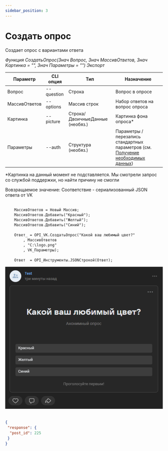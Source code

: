 ```yaml
---
sidebar_position: 3
---
```


# Создать опрос
Создает опрос с вариантами ответа

*Функция СоздатьОпрос(Знач Вопрос, Знач МассивОтветов, Знач Картинка = "", Знач Параметры = "") Экспорт*

  | Параметр | CLI опция | Тип | Назначение |
  |-|-|-|-|
  | Вопрос | --question | Строка | Вопрос в опросе |
  | МассивОтветов | --options | Массив строк | Набор ответов на вопрос опроса |
  | Картинка | --picture | Строка/ДвоичныеДанные (необяз.) | Картинка фона опроса* |
  | Параметры | --auth | Структура (необяз.) | Параметры / перезапись стандартных параметров (см. [Получение необходимых данных](../)) |
  
  *Картинка на данный момент не подставляется. Мы смотрели запрос со службой поддержки, но найти причину не смогли
  
  Вовзращаемое значение: Соответствие - сериализованный JSON ответа от VK

```bsl title="Пример кода"
	
	МассивОтветов = Новый Массив;
	МассивОтветов.Добавить("Красный");
	МассивОтветов.Добавить("Желтый");
	МассивОтветов.Добавить("Синий");
	
	Ответ_ = OPI_VK.СоздатьОпрос("Какой ваш любимый цвет?"
		, МассивОтветов
		, "C:\logo.png"
		, VK_Параметры);

	Ответ  = OPI_Инструменты.JSONСтрокой(Ответ);

```

![Результат](img/2.png)

```json title="Результат"

{
 "response": {
  "post_id": 225
 }
}

```
